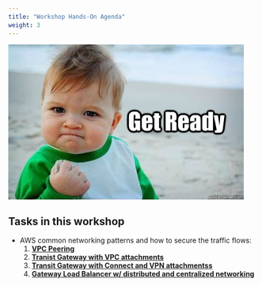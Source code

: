 ```yaml
---
title: "Workshop Hands-On Agenda"
weight: 3
---
```



![](image-getready.jpg)

## Tasks in this workshop
- AWS common networking patterns and how to secure the traffic flows:
  1. [**VPC Peering**](3_modulethree/3_level2-module1/3_1_1_task.html)
  2. [**Tranist Gateway with VPC attachments**](3_modulethree/3_level2-module1/3_1_2_task.html)
  3. [**Transit Gateway with Connect and VPN attachmentss**](3_modulethree/3_level2-module2/3_2_1_task.html)
  4. [**Gateway Load Balancer w/ distributed and centralized networking**](3_modulethree/3_level2-module2/3_2_2_task.html)